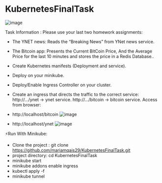 # KubernetesFinalTask
![image](https://user-images.githubusercontent.com/66691418/205509301-c77e153b-ad1d-4365-98ee-1402a9685019.png)

 Task Information : 
 Please use your last two homework assignments:
- The YNET news: Reads the “Breaking News” from YNet news service.
- The Bitcoin app: Presents the Current BitCoin Price, And the Average Price for the last 10 minutes and stores the price in a Redis Database..
-  Create Kubernetes manifests (Deployment and service).
-  Deploy on your minikube.
-  Deploy/Enable Ingress Controller on your cluster.
-  Create an ingress that directs the traffic to the correct service:
http://…/ynet → ynet service.
http://…/bitcoin → bitcoin service.
Access from browser:
 - http://localhost/bitcoin
 ![image](https://user-images.githubusercontent.com/66691418/205510580-34a6f6fe-7368-440b-9d0e-aaf14e6c5cec.png)

 - http://localhost/ynet
 ![image](https://user-images.githubusercontent.com/66691418/205509516-5bd96751-8d56-463d-bed7-7af968d8b129.png)


⚡Run With Minikube:
- Clone the project : git clone https://github.com/mariamqais29/KubernetesFinalTask.git
- project directory: cd KubernetesFinalTask 
- minikube start 
- minikube addons enable ingress 
- kubectl apply -f
- minikube tunnel 
